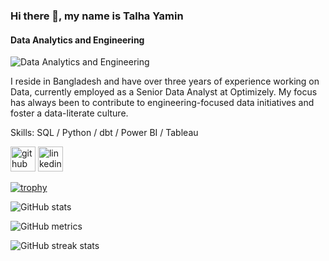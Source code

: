 ### Hi there 👋, my name is Talha Yamin
#### Data Analytics and Engineering
![Data Analytics and Engineering](https://www.linkedin.com/in/talha-yamin/overlay/background-image/)

I reside in Bangladesh and have over three years of experience working on Data, currently employed as a Senior Data Analyst at Optimizely. My focus has always been to contribute to engineering-focused data initiatives and foster a data-literate culture.

Skills: SQL / Python / dbt / Power BI / Tableau



[<img src='https://cdn.jsdelivr.net/npm/simple-icons@3.0.1/icons/github.svg' alt='github' height='40'>](https://github.com/TalhaYamin364)  [<img src='https://cdn.jsdelivr.net/npm/simple-icons@3.0.1/icons/linkedin.svg' alt='linkedin' height='40'>](https://www.linkedin.com/in/https://www.linkedin.com/in/talha-yamin/)  

[![trophy](https://github-profile-trophy.vercel.app/?username=TalhaYamin364)](https://github.com/ryo-ma/github-profile-trophy)

![GitHub stats](https://github-readme-stats.vercel.app/api?username=TalhaYamin364&show_icons=true)  

![GitHub metrics](https://metrics.lecoq.io/TalhaYamin364)  

![GitHub streak stats](https://streak-stats.demolab.com/?user=TalhaYamin364)  

